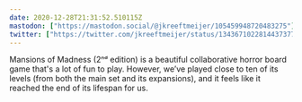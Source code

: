 ```yaml
---
date: 2020-12-28T21:31:52.510115Z
mastodon: ["https://mastodon.social/@jkreeftmeijer/105459948720483275"]
twitter: ["https://twitter.com/jkreeftmeijer/status/1343671022814437377"]
---
```

Mansions of Madness (2ⁿᵈ edition) is a beautiful collaborative horror board game that's a lot of fun to play. However, we’ve played close to ten of its levels (from both the main set and its expansions), and it feels like it reached the end of its lifespan for us.
